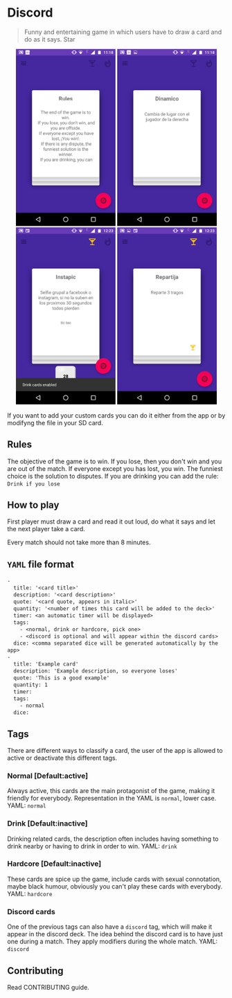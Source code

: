 # Discord

> Funny and entertaining game in which users have to draw a card and do as it says.
 Star

<div style="text-align:center">
  <img src="docs/img1.png" width="230">
  <img src="docs/img2.png" width="230">
  <img src="docs/img4.png" width="230">
  <img src="docs/img5.png" width="230">
</div>

If you want to add your custom cards you can do it either from the app or by modifyng the file
in your SD card.

## Rules

The objective of the game is to win. If you lose, then you don't win and you are out of the match.
If everyone except you has lost, you win. The funniest choice is the solution to disputes.
If you are drinking you can add the rule: `Drink if you lose`

## How to play

First player must draw a card and read it out loud, do what it says and let the next player take
a card.

Every match should not take more than 8 minutes.


## `YAML` file format

```
-
  title: '<card title>'
  description: '<card description>'
  quote: '<card quote, appears in italic>'
  quantity: '<number of times this card will be added to the deck>'
  timer: <an automatic timer will be displayed>
  tags:
    - <normal, drink or hardcore, pick one>
    - <discord is optional and will appear within the discord cards>
  dice: <comma separated dice will be generated automatically by the app>
-
  title: 'Example card'
  description: 'Example description, so everyone loses'
  quote: 'This is a good example'
  quantity: 1
  timer:
  tags:
    - normal
  dice:
```

## Tags

There are different ways to classify a card, the user of the app is allowed to active or deactivate
this different tags.

### Normal [Default:active]

Always active, this cards are the main protagonist of the game, making it friendly for everybody.
Representation in the YAML is `normal`, lower case.
YAML: `normal`

### Drink [Default:inactive]

Drinking related cards, the description often includes having something to drink nearby or having
to drink in order to win.
YAML: `drink`

### Hardcore [Default:inactive]

These cards are spice up the game, include cards with sexual connotation, maybe black humour,
obviously you can't play these cards with everybody.
YAML: `hardcore`

### Discord cards

One of the previous tags can also have a `discord` tag, which will make it appear in the discord deck.
The idea behind the discord card is to have just one during a match. They apply modifiers during the
whole match.
YAML: `discord`


## Contributing

Read CONTRIBUTING guide.